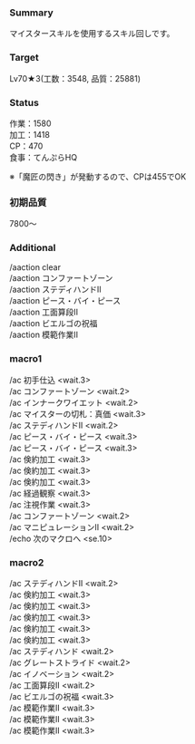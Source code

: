 ### Summary  
  
マイスタースキルを使用するスキル回しです。  
  
### Target  
  
Lv70★3(工数：3548, 品質：25881)  
  
### Status  
  
作業：1580  
加工：1418  
CP：470  
食事：てんぷらHQ  

※「魔匠の閃き」が発動するので、CPは455でOK  
  
### 初期品質  
  
7800～  
  
### Additional  
  
/aaction clear  
/aaction コンファートゾーン  
/aaction ステディハンドII  
/aaction ピース・バイ・ピース  
/aaction 工面算段II  
/aaction ビエルゴの祝福  
/aaction 模範作業II  
  
### macro1  
  
/ac 初手仕込 <wait.3>  
/ac コンファートゾーン <wait.2>  
/ac インナークワイエット <wait.2>  
/ac マイスターの切札：真価 <wait.3>  
/ac ステディハンドII <wait.2>  
/ac ピース・バイ・ピース <wait.3>  
/ac ピース・バイ・ピース <wait.3>  
/ac 倹約加工 <wait.3>  
/ac 倹約加工 <wait.3>  
/ac 倹約加工 <wait.3>  
/ac 経過観察 <wait.3>  
/ac 注視作業 <wait.3>  
/ac コンファートゾーン <wait.2>  
/ac マニピュレーションII <wait.2>  
/echo 次のマクロへ <se.10>  
  
### macro2  
  
/ac ステディハンドII <wait.2>  
/ac 倹約加工 <wait.3>  
/ac 倹約加工 <wait.3>  
/ac 倹約加工 <wait.3>  
/ac 倹約加工 <wait.3>  
/ac 倹約加工 <wait.3>  
/ac ステディハンド <wait.2>  
/ac グレートストライド <wait.2>  
/ac イノベーション <wait.2>  
/ac 工面算段II <wait.2>  
/ac ビエルゴの祝福 <wait.3>  
/ac 模範作業II <wait.3>  
/ac 模範作業II <wait.3>  
/ac 模範作業II <wait.3>  
  
